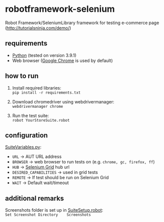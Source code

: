 # robotframework-selenium
Robot Framework/SeleniumLibrary framework for testing e-commerce page (http://tutorialsninja.com/demo/)

## requirements
* [Python](https://www.python.org/downloads/) (tested on version 3.9.1)
* Web browser ([Google Chrome](https://google.com/chrome) is used by default)

## how to run
1. Install required libraries:</br>
`pip install -r requirements.txt`

2. Download chromedriver using webdrivermanager:</br>
`webdrivermanager chrome`

3. Run the test suite:</br>
`robot YourStoreSuite.robot`

## configuration
[SuiteVariables.py](/Resources/SuiteVariables.py):
* `URL` -> AUT URL address
* `BROWSER` -> web browser to run tests on (e.g. `chrome, gc, firefox, ff`)
* `HUB` -> [Selenium Grid](https://www.selenium.dev/documentation/en/grid/) hub url
* `DESIRED_CAPABILITIES` -> used in grid tests
* `REMOTE` -> If test should be run on Selenium Grid
* `WAIT` -> Default wait/timeout

## additional remarks
Screenshots folder is set up in [SuiteSetup.robot](/Resources/SuiteSetup.robot):</br>
`Set Screenshot Directory    Screenshots`
